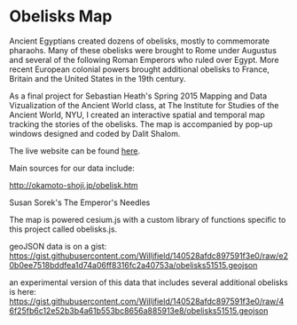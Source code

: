 # Obelisks Map

Ancient Egyptians created dozens of obelisks, mostly to commemorate pharaohs. Many of these obelisks were brought to Rome under Augustus and several of the following Roman Emperors who ruled over Egypt. More recent European colonial powers brought additional obelisks to France, Britain and the United States in the 19th century. 

As a final project for Sebastian Heath's Spring 2015 Mapping and Data Vizualization of the Ancient World class, at The Institute for Studies of the Ancient World, NYU, I created an interactive spatial and temporal map tracking the stories of the obelisks. The map is accompanied by pop-up windows designed and coded by Dalit Shalom.

The live website can be found [here](http://www.willjfield.com/Obs/Apps/).

Main sources for our data include:

http://okamoto-shoji.jp/obelisk.htm

Susan Sorek's The Emperor's Needles

The map is powered cesium.js with a custom library of functions specific to this project called obelisks.js.

geoJSON data is on a gist: https://gist.githubusercontent.com/Willjfield/140528afdc897591f3e0/raw/e20b0ee7518bddfea1d74a06ff8316fc2a40753a/obelisks51515.geojson

an experimental version of this data that includes several additional obelisks is here:
https://gist.githubusercontent.com/Willjfield/140528afdc897591f3e0/raw/46f25fb6c12e52b3b4a61b553bc8656a885913e8/obelisks51515.geojson

